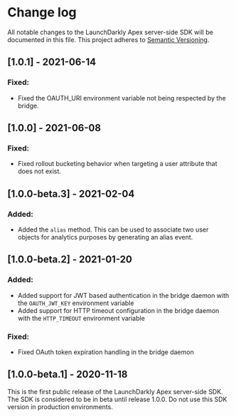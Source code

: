 # Change log

All notable changes to the LaunchDarkly Apex server-side SDK will be documented in this file. This project adheres to [Semantic Versioning](http://semver.org).

## [1.0.1] - 2021-06-14
### Fixed:
- Fixed the OAUTH_URI environment variable not being respected by the bridge.

## [1.0.0] - 2021-06-08
### Fixed:
- Fixed rollout bucketing behavior when targeting a user attribute that does not exist.

## [1.0.0-beta.3] - 2021-02-04

### Added:
- Added the `alias` method. This can be used to associate two user objects for analytics purposes by generating an alias event.

## [1.0.0-beta.2] - 2021-01-20

### Added:
- Added support for JWT based authentication in the bridge daemon with the `OAUTH_JWT_KEY` environment variable
- Added support for HTTP timeout configuration in the bridge daemon with the `HTTP_TIMEOUT` environment variable

### Fixed:
- Fixed OAuth token expiration handling in the bridge daemon

## [1.0.0-beta.1] - 2020-11-18
This is the first public release of the LaunchDarkly Apex server-side SDK. The SDK is considered to be in beta until release 1.0.0. Do not use this SDK version in production environments.
